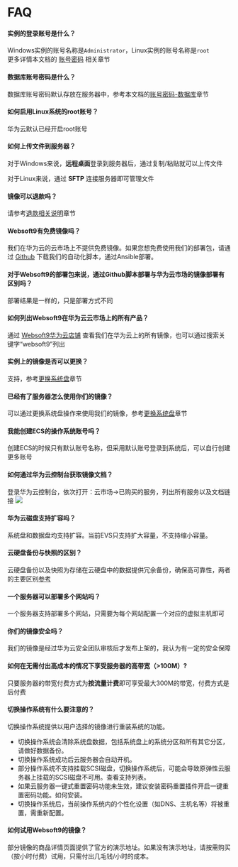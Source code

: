 # FAQ

#### 实例的登录账号是什么？

Windows实例的账号名称是`Administrator`，Linux实例的账号名称是`root`  
更多详情本文档的 [账号密码](/zh/stack-accounts.md) 相关章节

#### 数据库账号密码是什么？

数据库账号密码默认存放在服务器中，参考本文档的[账号密码-数据库](/zh/stack-accounts.md)章节

#### 如何启用Linux系统的root账号？

华为云默认已经开启root账号

#### 如何上传文件到服务器？

对于Windows来说，**远程桌面**登录到服务器后，通过复制/粘贴就可以上传文件

对于Linux来说，通过 **SFTP** 连接服务器即可管理文件

#### 镜像可以退款吗？

请参考[退款相关说明](/zh/business-order.html#退款)章节

#### Websoft9有免费镜像吗？

我们在华为云的云市场上不提供免费镜像。如果您想免费使用我们的部署包，请通过 [Github](https://github.com/websoft9) 下载我们的自动化脚本，通过Ansible部署。

#### 对于Websoft9的部署包来说，通过Github脚本部署与华为云市场的镜像部署有区别吗？

部署结果是一样的，只是部署方式不同

#### 如何列出Websoft9在华为云云市场上的所有产品？

通过 [Websoft9华为云店铺](https://marketplace.huaweicloud.com/seller/e57458aa054b430fb2f82a066105f986) 查看我们在华为云上的所有镜像，也可以通过搜索关键字“websoft9”列出

#### 实例上的镜像是否可以更换？

支持，参考[更换系统盘](/zh/stack-deployment.html#更换系统盘部署)章节

#### 已经有了服务器怎么使用你们的镜像？

可以通过更换系统盘操作来使用我们的镜像，参考[更换系统盘](/zh/stack-deployment.html#更换系统盘部署)章节

#### 我能创建ECS的操作系统账号吗？

创建ECS的时候只有默认账号名称，但采用默认账号登录到系统后，可以自行创建更多账号

#### 如何通过华为云控制台获取镜像文档？

登录华为云控制台，依次打开：云市场->已购买的服务，列出所有服务以及文档链接
![](https://libs.websoft9.com/Websoft9/DocsPicture/zh/aliyun/aliyun-getdocfromorder-websoft9.png)

#### 华为云磁盘支持扩容吗？

系统盘和数据盘均支持扩容。当前EVS只支持扩大容量，不支持缩小容量。

#### 云硬盘备份与快照的区别？
云硬盘备份以及快照为存储在云硬盘中的数据提供冗余备份，确保高可靠性，两者的主要区别[参考](https://support.huaweicloud.com/productdesc-evs/evs_01_0048.html)

#### 一个服务器可以部署多个网站吗？

一个服务器支持部署多个网站，只需要为每个网站配置一个对应的虚拟主机即可

#### 你们的镜像安全吗？

我们的镜像是经过华为云安全团队审核后才发布上架的，我认为有一定的安全保障

#### 如何在无需付出高成本的情况下享受服务器的高带宽（>100M）?

只要服务器的带宽付费方式为**按流量计费**即可享受最大300M的带宽，付费方式是后付费

#### 切换操作系统有什么要注意的？

切换操作系统提供以用户选择的镜像进行重装系统的功能。

- 切换操作系统会清除系统盘数据，包括系统盘上的系统分区和所有其它分区，请做好数据备份。
- 切换操作系统成功后云服务器会自动开机。
- 部分操作系统不支持挂载SCSI磁盘，切换操作系统后，可能会导致原弹性云服务器上挂载的SCSI磁盘不可用。查看支持列表。
- 如果云服务器一键式重置密码功能未生效，建议安装密码重置插件开启一键重置密码功能。如何安装。
- 切换操作系统后，当前操作系统内的个性化设置（如DNS、主机名等）将被重置，需重新配置。

#### 如何试用Websoft9的镜像？

部分镜像的商品详情页面提供了官方的演示地址。如果没有演示地址，请按需购买（按小时付费）试用，只需付出几毛钱/小时的成本。